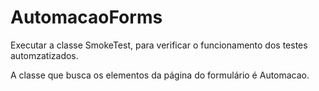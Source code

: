 # AutomacaoForms

Executar a classe SmokeTest, para verificar o funcionamento dos testes automzatizados. 

A classe que busca os elementos da página do formulário é Automacao.

